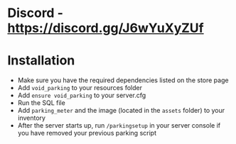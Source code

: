 # Discord - https://discord.gg/J6wYuXyZUf
# Installation

- Make sure you have the required dependencies listed on the store page
- Add `void_parking` to your resources folder
- Add `ensure void_parking` to your server.cfg
- Run the SQL file
- Add `parking_meter` and the image (located in the `assets` folder) to your inventory
- After the server starts up, run `/parkingsetup` in your server console if you have removed your previous parking script